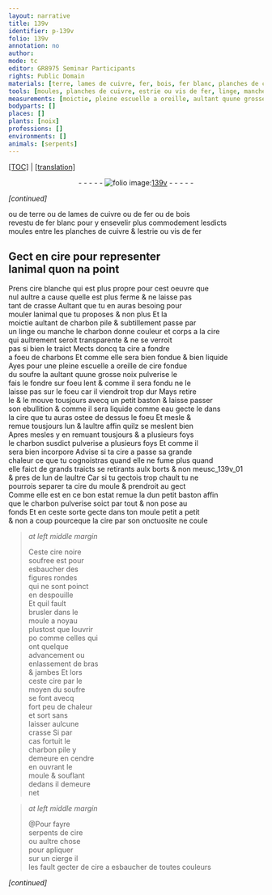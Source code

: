 ```yaml
---
layout: narrative
title: 139v
identifier: p-139v
folio: 139v
annotation: no
author:
mode: tc
editor: GR8975 Seminar Participants
rights: Public Domain
materials: [terre, lames de cuivre, fer, bois, fer blanc, planches de cuivre, cire, cire blanche, crasse, charbon pile & subtillement passe par un linge ou manche, linge, charbon, charbons, cire fondue, soufre, eau, charbon susdict pulverise, charbon pulverise, cire noire soufree, charbon pile, cendre, cire a esbaucher]
tools: [moules, planches de cuivre, estrie ou vis de fer, linge, manche, escuelle a oreille, petit baston, moule, moule a noyau, cierge]
measurements: [moictie, pleine escuelle a oreille, aultant quune grosse noix, quand elle ne fume plus, quand, elle faict de grands traicts se retirants aulx borts & non meus]
bodyparts: []
places: []
plants: [noix]
professions: []
environments: []
animals: [serpents]
---
```


 <p><a href="{{ site.baseurl }}/diplomatic/">[TOC]</a> | <a href="{{ site.baseurl }}/texts/p-139v_tl/" target="_blank">[translation]</a></p><div class="folio" align="center">- - - - - <a href="http://gallica.bnf.fr/ark:/12148/btv1b10500001g/f284.image" target="_blank"><img src="https://cu-mkp.github.io/2017-workshop-edition/assets/photo-icon.png" alt="folio image: " style="display:inline-block; margin-bottom:-3px;"/>139v</a> - - - - - </div>  
 
*[continued]*
  
ou de <span class="m">terre</span> ou de <span class="m">lames de cuivre</span> ou de <span class="m">fer</span> ou de <span class="m">bois</span><br/> revestu de <span class="m">fer blanc</span> pour y ensevelir plus commodem<span class="exp">ent</span> lesdicts<br/> <span class="tl">moules</span> entre les <span class="tl"><span class="m">planches de cuivre</span></span> & l<span class="tl">estrie ou vis de <span class="m">fer</span></span>
 
 
  

## Gect en <span class="m">cire</span> pour representer<br/> lanimal quon na point

 
P<span class="exp">rens</span> <span class="m">cire blanche</span> qui est plus propre pour cest oeuvre que<br/> nul aultre a cause quelle est plus ferme & ne laisse pas<br/> tant de <span class="m">crasse</span> Aultant que tu en auras besoing pour<br/> mouler lanimal que tu proposes & non plus Et la<br/> <span class="ms">moictie</span> aultant de <span class="m">charbon pile & subtillem<span class="exp">ent</span> passe par<br/> un <span class="tl"><span class="m">linge</span></span> ou <span class="tl">manche</span></span> le <span class="m">charbon</span> donne couleur <span class="add">et corps</span> a la <span class="m">cire</span><br/> qui aultrement seroit transparente & ne se verroit<br/> pas si bien le traict Mects doncq ta <span class="m">cire</span> a fondre<br/> a foeu de <span class="m">charbons</span> Et co<span class="exp">mm</span>e elle sera bien fondue & bien liquide<br/> Ayes pour une <span class="ms">pleine <span class="tl">escuelle a oreille</span></span> de <span class="m">cire fondue</span><br/> du <span class="m">soufre</span> <span class="del">la</span> <span class="ms">aultant quune grosse <span class="pa">noix</span></span> pulverise le<br/> fais le fondre sur foeu lent & co<span class="exp">mm</span>e il sera fondu ne le<br/> laisse pas sur le foeu car il viendroit <span class="add">trop</span> dur Mays retire<br/> le & le mouve tousjours avecq un <span class="tl">petit baston</span> & laisse passer<br/> son ebullition & co<span class="exp">mm</span>e il sera liquide co<span class="exp">mm</span>e <span class="m">eau</span> gecte le dans<br/> la <span class="m">cire</span> que tu auras ostee de dessus le foeu Et mesle &<br/> remue tousjours lun & laultre affin quilz se meslent bien<br/> Apres mesles y en remuant tousjours & a plusieurs foys<br/> le <span class="m">charbon susdict pulverise</span> <span class="del">a plusieurs foys</span> Et co<span class="exp">mm</span>e il<br/> sera bien incorpore Advise si ta <span class="m">cire</span> a passe sa grande<br/> chaleur ce que tu cognoistras <span class="ms">quand elle ne fume plus</span> <span class="ms">quand<br/></span> <span class="ms">elle faict de grands traicts <span class="del"><span class="add">se</span> re</span>tirants aulx borts & non meus</span>c_139v_01<br/> & pres <span class="del">de</span> lun de laultre Car si tu gectois trop chault tu ne<br/> pourrois separer ta <span class="m">cire</span> du <span class="tl">moule</span> & prendroit au gect<br/> Co<span class="exp">mm</span>e elle est en ce bon estat remue la du<span class="add"><span class="exp">n</span></span> <span class="tl">petit baston</span> affin<br/> que le <span class="m">charbon pulverise</span> soict par tout & non pose au<br/> fonds Et en ceste sorte gecte dans ton <span class="tl">moule</span> petit a petit<br/> & non a coup pourceque la <span class="m">cire</span> par son onctuosite ne coule
 
> *at left middle margin*
> 
> 
>   Ceste <span class="m">cire noire<br/> soufree</span> est pour<br/> esbaucher des<br/> figures rondes<br/> qui ne sont poinct<br/> en despouille<br/> Et quil fault<br/> brusler dans le<br/> <span class="tl">moule a noyau</span><br/> plustost que louvrir<br/> <span class="del">po</span> co<span class="exp">mm</span>e celles qui<br/> ont quelque<br/> advancement ou<br/> enlassem<span class="exp">ent</span> de bras<br/> & jambes Et lors<br/> ceste <span class="m">cire</span> par le<br/> moyen du <span class="m">soufre</span><br/> se font avecq<br/> fort peu de chaleur<br/> et sort sans<br/> laisser aulcune<br/> <span class="m">crasse</span> Si par<br/> cas fortuit le<br/> <span class="m">charbon pile</span> y<br/> demeure en <span class="m">cendre</span><br/> en ouvrant le<br/> <span class="tl">moule</span> & soufla<span class="exp">n</span>t<br/> dedans il demeure<br/> net
 
> *at left middle margin*
> 
> 
>   @Pour fayre<br/> <span class="al">serpents</span> de <span class="m">cire</span><br/> ou aultre chose<br/> pour apliquer<br/> sur un <span class="tl">cierge</span> il<br/> les fault gecter de <span class="m">cire a esbaucher</span> de toutes couleurs
 
*[continued]*
 
 